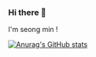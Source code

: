 ### Hi there 👋

I'm seong min !

[![Anurag's GitHub stats](https://github-readme-stats.vercel.app/api?username=hll2071)](https://github.com/anuraghazra/github-readme-stats)
